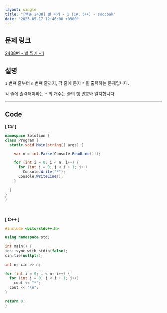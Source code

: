 ```yaml
---
layout: single
title: "[백준 2438] 별 찍기 - 1 (C#, C++) - soo:bak"
date: "2023-05-17 12:46:00 +0900"
---
```


## 문제 링크
  [2438번 - 별 찍기 - 1](https://www.acmicpc.net/problem/2438)

## 설명
`1` 번쨰 줄부터 `n` 번쨰 줄까지, 각 줄에 문자 `*` 을 출력하는 문제입니다. <br>

각 줄에 출력해야하는 `*` 의 개수는 줄의 행 번호와 일치합니다. <br>

- - -

## Code
<b>[ C# ] </b>
<br>

  ```c#
namespace Solution {
  class Program {
    static void Main(string[] args) {

      var n = int.Parse(Console.ReadLine()!);

      for (int i = 0; i < n; i++) {
        for (int j = 0; j < i + 1; j++)
          Console.Write("*");
        Console.WriteLine();
      }

    }
  }
}
  ```
<br><br>
<b>[ C++ ] </b>
<br>

  ```c++
#include <bits/stdc++.h>

using namespace std;

int main() {
  ios::sync_with_stdio(false);
  cin.tie(nullptr);

  int n; cin >> n;

  for (int i = 0; i < n; i++) {
    for (int j = 0; j < i + 1; j++)
      cout << "*";
    cout << "\n";
  }

  return 0;
}
  ```
